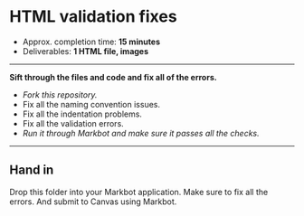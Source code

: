 # HTML validation fixes

- Approx. completion time: **15 minutes**
- Deliverables: **1 HTML file, images**

---

**Sift through the files and code and fix all of the errors.**

- *Fork this repository.*
- Fix all the naming convention issues.
- Fix all the indentation problems.
- Fix all the validation errors.
- *Run it through Markbot and make sure it passes all the checks.*

---

## Hand in

Drop this folder into your Markbot application. Make sure to fix all the errors. And submit to Canvas using Markbot.
